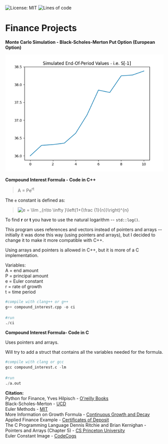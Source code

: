![License: MIT](https://img.shields.io/badge/License-MIT-blue.svg) ![Lines of code](https://img.shields.io/tokei/lines/github/arcelioeperez/Finance-Projects)  

# Finance Projects    

**Monte Carlo Simulation - Black-Scholes-Merton Put Option (European Option)**        

![image](MonteCarlo/monte_carlo_plot.png)  


**Compound Interest Formula - Code in C++**    

> A = Pe<sup>rt</sup>  

The `e` constant is defined as:  
> <img src="https://latex.codecogs.com/gif.latex?e&space;=&space;\lim&space;_{n\to&space;\infty&space;}\left(1&plus;{\frac&space;{1}{n}}\right)^{n}" title="e = \lim _{n\to \infty }\left(1+{\frac {1}{n}}\right)^{n}" />  

To find **r** or **t** you have to use the natural logarithm -- `std::log()`.  

This program uses references and vectors instead of pointers and arrays --
initially it was done this way (using pointers and arrays), but I decided to change it to make it more
compatible with C++.  

Using arrays and pointers is allowed in C++, but it is more of
a C implementation.  

Variables:     
A = end amount    
P = principal amount    
e = Euler constant   
r = rate of growth   
t = time period    

```python
#compile with clang++ or g++
g++ compound_interest.cpp -o ci

#run 
./ci 
```  

**Compound Interest Formula- Code in C**   

Uses pointers and arrays.  

Will try to add a struct that contains all the variables needed for the
formula.  

```python 
#compile with clang or gcc
gcc compound_interest.c -lm 

#run 
./a.out
```  
**Citation:**   
Python for Finance, Yves Hilpisch - [O'reilly Books]( https://learning.oreilly.com/library/view/python-for-finance/9781491945360/)  
Black-Scholes-Merton - [UCD](https://maths.ucd.ie/courses/mst3024/section4-3.pdf)  
Euler Methods - [MIT](https://web.mit.edu/10.001/Web/Course_Notes/Differential_Equations_Notes/node3.html)     
More Information on Growth Formula - [Continuous Growth and Decay](http://www.math.kent.edu/~mathweb/ebooks/10024/ch2_4.htm)  
Applied Finance Example - [Certificates of Deposit](http://www.terpconnect.umd.edu/~ykovache/Teaching/Math120S20/Lecture%205.2.pdf)  
The C Programming Language Dennis Ritchie and Brian Kernighan - Pointers and Arrays (Chapter 5) - [CS Princeton University](https://www.cs.princeton.edu/~bwk/cbook.html)  
Euler Constant Image - [CodeCogs](https://codecogs.com/latex/eqneditor.php)     

